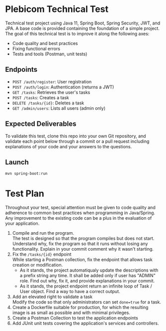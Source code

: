 # Plebicom Technical Test

Technical test project using Java 11, Spring Boot, Spring Security, JWT, and JPA. A base code is provided containing the foundation of a simple project. The goal of this technical test is to improve it along the following axes:
* Code quality and best practices
* Fixing functional errors
* Tests and tools (Postman, unit tests)

## Endpoints

- `POST /auth/register`: User registration
- `POST /auth/login`: Authentication (returns a JWT)
- `GET /tasks`: Retrieves the user's tasks
- `POST /tasks`: Creates a task
- `DELETE /tasks/{id}`: Deletes a task
- `GET /admin/users`: Lists all users (admin only)

## Expected Deliverables

To validate this test, clone this repo into your own Git repository, and validate each point below through a commit or a pull request including explanations of your code and your answers to the questions.

## Launch

```bash
mvn spring-boot:run
```

# Test Plan

Throughout your test, special attention must be given to code quality and adherence to common best practices when programming in Java/Spring. Any improvement to the existing code can be a plus in the evaluation of your application.

1. Compile and run the program.<br/>
   The test is designed so that the program compiles but does not start. Understand why, fix the program so that it runs without losing any functionality. Explain in your commit comment why it wasn't starting.
2. Fix the `/tasks/{id}` endpoint<br/>
   While starting a Postman collection, fix the endpoint that allows task creation or modification. <br/>
     * As it stands, the project automatiqualy update the descriptions with a prefix string any time. It shall be added only if user has "ADMIN" role. Find out why, fix it, and provide explanations in your commit.
     * As it stands, the project endpoint return an infinite loop of Task / User object. Find a way to have a correct output.
3. Add an elevated right to validate a task<br/>
   Modify the code so that only administrators can set `done=true` for a task.
4. Create a Dockerfile suitable for production, for which the resulting image is as small as possible and with minimal privileges.
5. Create a Postman Collection to test the application endpoints
5. Add JUnit unit tests covering the application's services and controllers.
